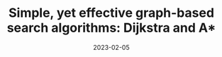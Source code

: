 ---
title:  "Simple, yet effective graph-based search algorithms: Dijkstra and A*"
date: 2023-02-05
categories: [Robotics]
tags: [path planning, algorithms]
comments: true
published: false
# image:
#   path: /path/to/image
#   alt: image alternative text
---